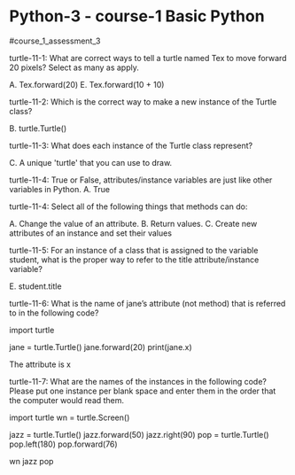 # Python-3 - course-1 Basic Python
#course_1_assessment_3

turtle-11-1: What are correct ways to tell a turtle named Tex to move forward 20 pixels? Select as many as apply.

A. Tex.forward(20)
E. Tex.forward(10 + 10)

turtle-11-2: Which is the correct way to make a new instance of the Turtle class?

B. turtle.Turtle()

turtle-11-3: What does each instance of the Turtle class represent?

C. A unique 'turtle' that you can use to draw.

turtle-11-4: True or False, attributes/instance variables are just like other variables in Python.
A. True

turtle-11-4: Select all of the following things that methods can do:

A. Change the value of an attribute.
B. Return values.
C. Create new attributes of an instance and set their values

turtle-11-5: For an instance of a class that is assigned to the variable student, what is the proper way to refer to the title attribute/instance variable?

E. student.title

turtle-11-6: What is the name of jane’s attribute (not method) that is referred to in the following code?

import turtle

jane = turtle.Turtle()
jane.forward(20)
print(jane.x)

The attribute is x

turtle-11-7: What are the names of the instances in the following code? Please put one instance per blank space and enter them in the order that the computer would read them.

import turtle
wn = turtle.Screen()

jazz = turtle.Turtle()
jazz.forward(50)
jazz.right(90)
pop = turtle.Turtle()
pop.left(180)
pop.forward(76)

wn  jazz  pop

